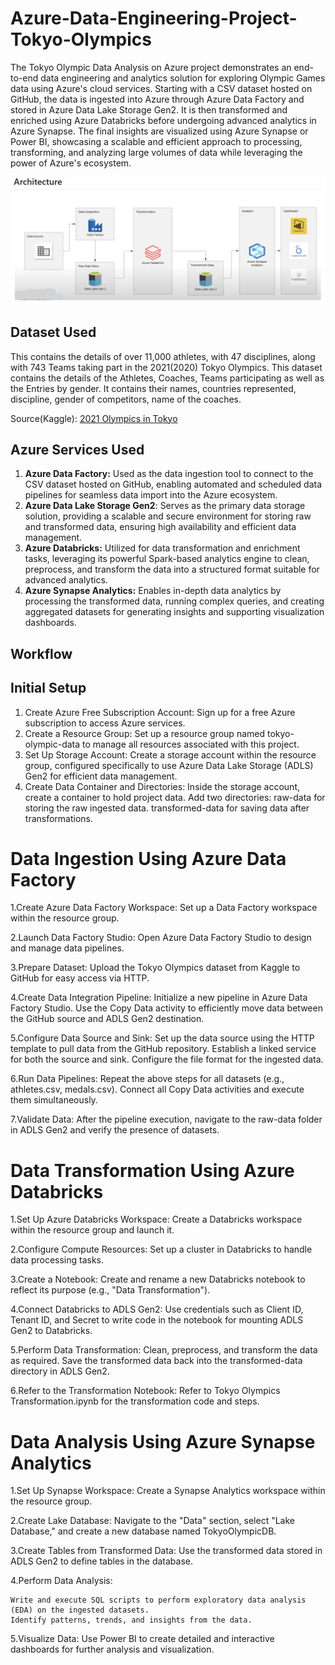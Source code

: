 # Azure-Data-Engineering-Project-Tokyo-Olympics 

The Tokyo Olympic Data Analysis on Azure project demonstrates an end-to-end data engineering and analytics solution for exploring Olympic Games data using Azure's cloud services. Starting with a CSV dataset hosted on GitHub, the data is ingested into Azure through Azure Data Factory and stored in Azure Data Lake Storage Gen2. It is then transformed and enriched using Azure Databricks before undergoing advanced analytics in Azure Synapse. The final insights are visualized using Azure Synapse or Power BI, showcasing a scalable and efficient approach to processing, transforming, and analyzing large volumes of data while leveraging the power of Azure's ecosystem.

![Azure Data Engineering Project](https://github.com/birbaner/Azure-Data-Engineering-Project-Tokyo-Olympics/blob/9f34e518a4e38b329cd46b2a6127db981798c68c/Azure.png?raw=true)

## Dataset Used 
This contains the details of over 11,000 athletes, with 47 disciplines, along with 743 Teams taking part in the 2021(2020) Tokyo Olympics.
This dataset contains the details of the Athletes, Coaches, Teams participating as well as the Entries by gender. It contains their names, countries represented, discipline, gender of competitors, name of the coaches.

Source(Kaggle): [2021 Olympics in Tokyo](https://www.kaggle.com/datasets/arjunprasadsarkhel/2021-olympics-in-tokyo)

## Azure Services Used
1. **Azure Data Factory:**  Used as the data ingestion tool to connect to the CSV dataset hosted on GitHub, enabling automated and scheduled data pipelines for seamless data import into the Azure ecosystem.
2. **Azure Data Lake Storage Gen2**: Serves as the primary data storage solution, providing a scalable and secure environment for storing raw and transformed data, ensuring high availability and efficient data management.
3. **Azure Databricks:** Utilized for data transformation and enrichment tasks, leveraging its powerful Spark-based analytics engine to clean, preprocess, and transform the data into a structured format suitable for advanced analytics.
4. **Azure Synapse Analytics:** Enables in-depth data analytics by processing the transformed data, running complex queries, and creating aggregated datasets for generating insights and supporting visualization dashboards.

   
## Workflow 

## Initial Setup
1.  Create Azure Free Subscription Account: Sign up for a free Azure subscription to access Azure services.  
2. Create a Resource Group: Set up a resource group named tokyo-olympic-data to manage all resources associated with this project.
3. Set Up Storage Account: Create a storage account within the resource group, configured specifically to use Azure Data Lake Storage (ADLS) Gen2 for efficient data management.
4. Create Data Container and Directories: Inside the storage account, create a container to hold project data. Add two directories:
            raw-data for storing the raw ingested data.
            transformed-data for saving data after transformations.
     
# Data Ingestion Using Azure Data Factory
1.Create Azure Data Factory Workspace: Set up a Data Factory workspace within the resource group.

2.Launch Data Factory Studio: Open Azure Data Factory Studio to design and manage data pipelines.

3.Prepare Dataset: Upload the Tokyo Olympics dataset from Kaggle to GitHub for easy access via HTTP.

4.Create Data Integration Pipeline:
     Initialize a new pipeline in Azure Data Factory Studio.
     Use the Copy Data activity to efficiently move data between the GitHub source and ADLS Gen2 destination.
     
5.Configure Data Source and Sink:
      Set up the data source using the HTTP template to pull data from the GitHub repository.
      Establish a linked service for both the source and sink.
      Configure the file format for the ingested data.
      
6.Run Data Pipelines: Repeat the above steps for all datasets (e.g., athletes.csv, medals.csv). Connect all Copy Data activities and execute them simultaneously.

7.Validate Data: After the pipeline execution, navigate to the raw-data folder in ADLS Gen2 and verify the presence of datasets.

# Data Transformation Using Azure Databricks
1.Set Up Azure Databricks Workspace: Create a Databricks workspace within the resource group and launch it.

2.Configure Compute Resources: Set up a cluster in Databricks to handle data processing tasks.

3.Create a Notebook:
Create and rename a new Databricks notebook to reflect its purpose (e.g., "Data Transformation").
     
4.Connect Databricks to ADLS Gen2:
  Use credentials such as Client ID, Tenant ID, and Secret to write code in the notebook for mounting ADLS Gen2 to Databricks.
     
5.Perform Data Transformation:
    Clean, preprocess, and transform the data as required.
    Save the transformed data back into the transformed-data directory in ADLS Gen2.

6.Refer to the Transformation Notebook: Refer to Tokyo Olympics Transformation.ipynb for the transformation code and steps.

# Data Analysis Using Azure Synapse Analytics

1.Set Up Synapse Workspace: Create a Synapse Analytics workspace within the resource group.

2.Create Lake Database: Navigate to the "Data" section, select "Lake Database," and create a new database named TokyoOlympicDB.

3.Create Tables from Transformed Data: Use the transformed data stored in ADLS Gen2 to define tables in the database.

4.Perform Data Analysis:

    Write and execute SQL scripts to perform exploratory data analysis (EDA) on the ingested datasets.
    Identify patterns, trends, and insights from the data.
    
5.Visualize Data: Use Power BI to create detailed and interactive dashboards for further analysis and visualization. 

 
